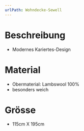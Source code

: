 ```yaml
---
urlPath: Wohndecke-Sewell
---
```


# Beschreibung

- Modernes Kariertes-Design

# Material

- Obermaterial: Lambswool 100%
- besonders weich

# Grösse

- 115cm X 195cm
